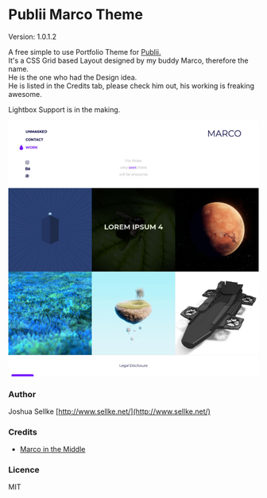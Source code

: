 # Publii Marco Theme
Version: 1.0.1.2

A free simple to use Portfolio Theme for [Publii.](https://getpublii.com/)  
It's a CSS Grid based Layout designed by my buddy Marco, therefore the name.  
He is the one who had the Design idea.  
He is listed in the Credits tab, please check him out, his working is freaking awesome.

Lightbox Support is in the making.

![Theme Preview Screenshot](ThemePreview.jpg)

### Author
Joshua Sellke [http://www.sellke.net/](http://www.sellke.net/)

### Credits
* [Marco in the Middle](https://www.instagram.com/marcointhemiddle/)

### Licence

MIT
